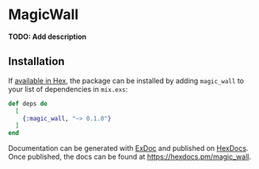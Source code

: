 # MagicWall

**TODO: Add description**

## Installation

If [available in Hex](https://hex.pm/docs/publish), the package can be installed
by adding `magic_wall` to your list of dependencies in `mix.exs`:

```elixir
def deps do
  [
    {:magic_wall, "~> 0.1.0"}
  ]
end
```

Documentation can be generated with [ExDoc](https://github.com/elixir-lang/ex_doc)
and published on [HexDocs](https://hexdocs.pm). Once published, the docs can
be found at <https://hexdocs.pm/magic_wall>.


